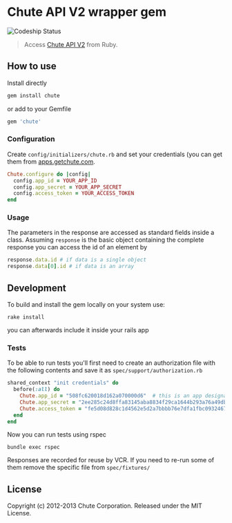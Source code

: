 # Chute API V2 wrapper gem

![Codeship Status](https://www.codeship.io/projects/911fb8a0-e7f6-0130-565e-5eb59a27c5fa/status)

> Access [Chute API V2](https://api.getchute.com/v2) from Ruby.


## How to use

Install directly

```sh
gem install chute
```

or add to your Gemfile

```ruby
gem 'chute'
```


### Configuration

Create `config/initializers/chute.rb` and set your credentials (you can get them from [apps.getchute.com](http://apps.getchute.com).

```ruby
Chute.configure do |config|
  config.app_id = YOUR_APP_ID
  config.app_secret = YOUR_APP_SECRET
  config.access_token = YOUR_ACCESS_TOKEN
end
```


### Usage

The parameters in the response are accessed as standard fields inside a class. Assuming `response` is the basic
object containing the complete response you can access the id of an element by

```ruby
response.data.id # if data is a single object
response.data[0].id # if data is an array
```


## Development

To build and install the gem locally on your system use:

    rake install

you can afterwards include it inside your rails app


### Tests

To be able to run tests you'll first need to create an authorization file with the following contents and save it as `spec/support/authorization.rb`

```ruby
shared_context "init credentials" do
  before(:all) do
    Chute.app_id = "508fc620018d162a070000d6"  # this is an app designated for API testing
    Chute.app_secret = "2ee285c24d8ffa83145aba8834f29ca1644b293a76a49db59a037e7301a26119"
    Chute.access_token = "fe5d08d828c1d4562e5d2a7bbbb76e7dfa1fbc0932467a7a710bec66935df654"
  end
end
```

Now you can run tests using rspec

    bundle exec rspec


Responses are recorded for reuse by VCR. If you need to re-run some of them remove the specific file from `spec/fixtures/`


## License

Copyright (c) 2012-2013 Chute Corporation. Released under the MIT License.
